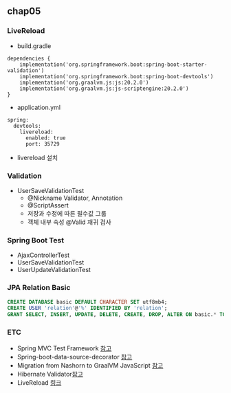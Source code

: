 ## chap05

### LiveReload
* build.gradle
```
dependencies {
    implementation('org.springframework.boot:spring-boot-starter-validation')
    implementation('org.springframework.boot:spring-boot-devtools')
    implementation('org.graalvm.js:js:20.2.0')
    implementation('org.graalvm.js:js-scriptengine:20.2.0')
}
```
* application.yml
```
spring:
  devtools:
    livereload:
      enabled: true
      port: 35729
```
* livereload 설치

### Validation
* UserSaveValidationTest
  * @Nickname Validator, Annotation 
  * @ScriptAssert
  * 저장과 수정에 따른 필수값 그룹
  * 객체 내부 속성 @Valid 재귀 검사
  
### Spring Boot Test
* AjaxControllerTest
* UserSaveValidationTest
* UserUpdateValidationTest

### JPA Relation Basic
```sql
CREATE DATABASE basic DEFAULT CHARACTER SET utf8mb4;
CREATE USER 'relation'@'%' IDENTIFIED BY 'relation';
GRANT SELECT, INSERT, UPDATE, DELETE, CREATE, DROP, ALTER ON basic.* TO 'relation'@'%';
```

### ETC
* Spring MVC Test Framework [참고](https://docs.spring.io/spring/docs/current/spring-framework-reference/testing.html#spring-mvc-test-framework)
* Spring-boot-data-source-decorator [참고](https://github.com/gavlyukovskiy/spring-boot-data-source-decorator)
* Migration from Nashorn to GraalVM JavaScript [참고](https://golb.hplar.ch/2020/04/java-javascript-engine.html)
* Hibernate Validator[참고](https://docs.jboss.org/hibernate/stable/validator/reference/en-US/html_single/)
* LiveReload [링크](http://livereload.com/extensions/)